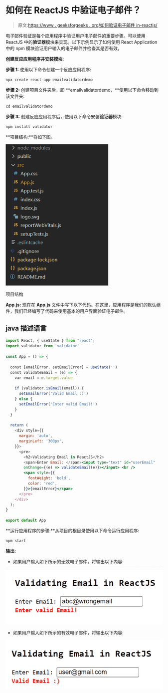 # 如何在 ReactJS 中验证电子邮件？

> 原文:[https://www . geeksforgeeks . org/如何验证电子邮件 in-reactjs/](https://www.geeksforgeeks.org/how-to-validate-an-email-in-reactjs/)

电子邮件验证是每个应用程序中验证用户电子邮件的重要步骤。可以使用 ReactJS 中的**验证器**模块来实现。以下示例显示了如何使用 React Application 中的 npm 模块验证用户输入的电子邮件并检查其是否有效。

**创建反应应用程序并安装模块:**

**步骤 1:** 使用以下命令创建一个反应应用程序:

```jsx
npx create-react-app emailvalidatordemo
```

**步骤 2:** 创建项目文件夹后，即 **emailvalidatordemo，**使用以下命令移动到该文件夹:

```jsx
cd emailvalidatordemo
```

**步骤 3:** 创建反应应用程序后，使用以下命令安装**验证器**模块:

```jsx
npm install validator
```

**项目结构:**将如下图。

![](img/f04ae0d8b722a9fff0bd9bd138b29c23.png)

项目结构

**App.js:** 现在在 **App.js** 文件中写下以下代码。在这里，应用程序是我们的默认组件，我们已经编写了代码来使用基本的用户界面验证电子邮件。

## java 描述语言

```jsx
import React, { useState } from "react";
import validator from 'validator'

const App = () => {

  const [emailError, setEmailError] = useState('')
  const validateEmail = (e) => {
    var email = e.target.value

    if (validator.isEmail(email)) {
      setEmailError('Valid Email :)')
    } else {
      setEmailError('Enter valid Email!')
    }
  }

  return (
    <div style={{
      margin: 'auto',
      marginLeft: '300px',
    }}>
      <pre>
        <h2>Validating Email in ReactJS</h2>
        <span>Enter Email: </span><input type="text" id="userEmail" 
        onChange={(e) => validateEmail(e)}></input> <br />
        <span style={{
          fontWeight: 'bold',
          color: 'red',
        }}>{emailError}</span>
      </pre>
    </div>
  );
}

export default App
```

**运行应用程序的步骤:**从项目的根目录使用以下命令运行应用程序:

```jsx
npm start
```

**输出:**

*   如果用户输入如下所示的无效电子邮件，将输出以下内容:

![](img/1ccddffb5d498deb8782361d07769f8b.png)

*   如果用户输入如下所示的有效电子邮件，将输出以下内容:

![](img/de982aaa1df7f7befc1a0088cd17662a.png)